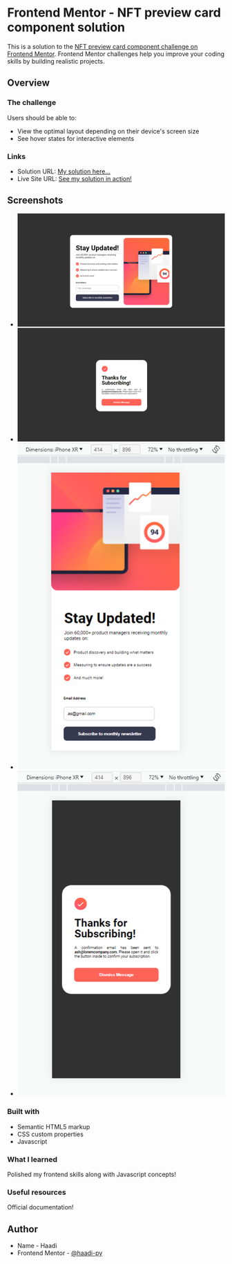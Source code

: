 # Frontend Mentor - NFT preview card component solution

This is a solution to the [NFT preview card component challenge on Frontend Mentor](https://www.frontendmentor.io/challenges/nft-preview-card-component-SbdUL_w0U). Frontend Mentor challenges help you improve your coding skills by building realistic projects. 


## Overview

### The challenge

Users should be able to:

- View the optimal layout depending on their device's screen size
- See hover states for interactive elements

### Links

- Solution URL: [My solution here...](https://www.frontendmentor.io/solutions/newsletter-form-using-pure-html-css-and-vanilla-javascript-AMgbKByhtc)
- Live Site URL: [See my solution in action!](https://starlit-medovik-ead520.netlify.app/)

## Screenshots
- ![](/images/SS-Desktop.png)
- ![](/images/SS-Desktop-success.png)
- ![](/images/SS-Responsive.png)
- ![](/images/SS-Responsive-success.png)

### Built with

- Semantic HTML5 markup
- CSS custom properties
- Javascript

### What I learned

Polished my frontend skills along with Javascript concepts!


### Useful resources

Official documentation!

## Author

- Name - Haadi
- Frontend Mentor - [@haadi-py](https://www.frontendmentor.io/profile/haadi-py)
